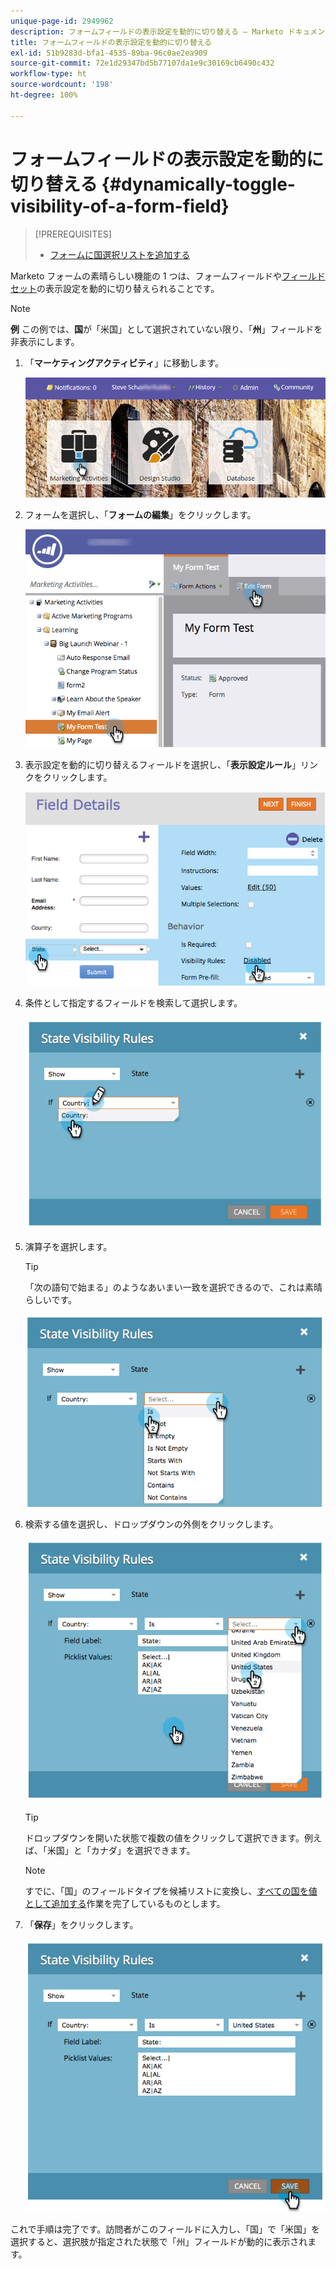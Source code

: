 ```yaml
---
unique-page-id: 2949962
description: フォームフィールドの表示設定を動的に切り替える — Marketo ドキュメント — 製品ドキュメント
title: フォームフィールドの表示設定を動的に切り替える
exl-id: 51b9283d-bfa1-4535-89ba-96c0ae2ea909
source-git-commit: 72e1d29347bd5b77107da1e9c30169cb6490c432
workflow-type: ht
source-wordcount: '198'
ht-degree: 100%

---
```


# フォームフィールドの表示設定を動的に切り替える {#dynamically-toggle-visibility-of-a-form-field}

>[!PREREQUISITES]
>
>* [フォームに国選択リストを追加する](/help/marketo/product-docs/demand-generation/forms/form-actions/add-a-country-picklist-to-your-form.md)


Marketo フォームの素晴らしい機能の 1 つは、フォームフィールドや[フィールドセット](/help/marketo/product-docs/demand-generation/forms/form-fields/add-a-fieldset-to-a-form.md)の表示設定を動的に切り替えられることです。

>[!NOTE]
**例**
この例では、**国**&#x200B;が「米国」として選択されていない限り、「**州**」フィールドを非表示にします。

1. 「**マーケティングアクティビティ**」に移動します。

   ![](assets/login-marketing-activities-8.png)

1. フォームを選択し、「**フォームの編集**」をクリックします。

   ![](assets/editform-1.png)

1. 表示設定を動的に切り替えるフィールドを選択し、「**表示設定ルール**」リンクをクリックします。

   ![](assets/image2014-9-15-15-3a16-3a0.png)

1. 条件として指定するフィールドを検索して選択します。

   ![](assets/image2014-9-15-15-3a16-3a12.png)

1. 演算子を選択します。

   >[!TIP]
   「次の語句で始まる」のようなあいまい一致を選択できるので、これは素晴らしいです。

   ![](assets/image2014-9-15-15-3a16-3a50.png)

1. 検索する値を選択し、ドロップダウンの外側をクリックします。

   ![](assets/image2014-9-15-15-3a17-3a4.png)

   >[!TIP]
   ドロップダウンを開いた状態で複数の値をクリックして選択できます。例えば、「米国」と「カナダ」を選択できます。

   >[!NOTE]
   すでに、「国」のフィールドタイプを候補リストに変換し、[すべての国を値として追加する](/help/marketo/product-docs/demand-generation/forms/form-actions/add-a-country-picklist-to-your-form.md)作業を完了しているものとします。

1. 「**保存**」をクリックします。

   ![](assets/image2014-9-15-15-3a18-3a15.png)

これで手順は完了です。訪問者がこのフィールドに入力し、「国」で「米国」を選択すると、選択肢が指定された状態で「州」フィールドが動的に表示されます。
